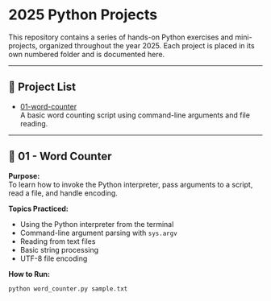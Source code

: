 # 2025 Python Projects

This repository contains a series of hands-on Python exercises and mini-projects, organized throughout the year 2025. Each project is placed in its own numbered folder and is documented here.

---

## 📁 Project List

- [01-word-counter](./01-word-counter)  
  A basic word counting script using command-line arguments and file reading.

---

## 🧠 01 - Word Counter

**Purpose:**  
To learn how to invoke the Python interpreter, pass arguments to a script, read a file, and handle encoding.

**Topics Practiced:**
- Using the Python interpreter from the terminal
- Command-line argument parsing with `sys.argv`
- Reading from text files
- Basic string processing
- UTF-8 file encoding

**How to Run:**

```bash
python word_counter.py sample.txt
